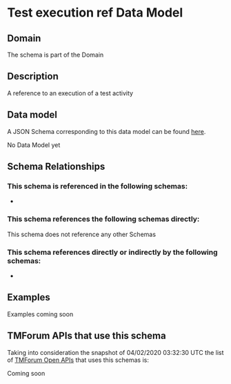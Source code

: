 # Test execution ref Data Model

## Domain

The  schema is part of the  Domain

## Description

A reference to an execution of a test activity

## Data model

A JSON Schema corresponding to this data model can be found
[here](https://github.com/tmforum-rand/schemas/blob/candidates/Common/TestExecutionRef.schema.json).

No Data Model yet

## Schema Relationships

### This schema is referenced in the following schemas:

-

### This schema references the following schemas directly:

This schema does not reference any other Schemas

### This schema references directly or indirectly by the following schemas:

-



## Examples

Examples coming soon

## TMForum APIs that use this schema

Taking into consideration the snapshot of 04/02/2020 03:32:30 UTC the list of [TMForum Open APIs](https://www.tmforum.org/open-apis/) that uses this schemas is:

Coming soon